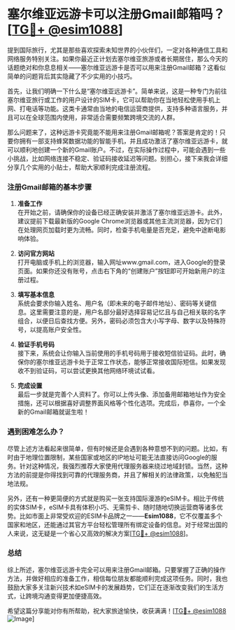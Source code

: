 # 塞尔维亚远游卡可以注册Gmail邮箱吗？[[TG💪+ @esim1088](https://t.me/s/esim1088)]

提到国际旅行，尤其是那些喜欢探索未知世界的小伙伴们，一定对各种通信工具和网络服务特别关注。如果你最近正计划去塞尔维亚旅游或者长期居住，那么今天的话题绝对和你息息相关——塞尔维亚远游卡是否可以用来注册Gmail邮箱？这看似简单的问题背后其实隐藏了不少实用的小技巧。

首先，让我们明确一下什么是“塞尔维亚远游卡”。简单来说，这是一种专门为前往塞尔维亚旅行或工作的用户设计的SIM卡，它可以帮助你在当地轻松使用手机上网、打电话等功能。这类卡通常由当地的电信运营商提供，支持多种语言服务，并且可以在全球范围内使用，非常适合需要频繁跨境交流的人群。

那么问题来了，这种远游卡究竟能不能用来注册Gmail邮箱呢？答案是肯定的！只要你拥有一部支持蜂窝数据功能的智能手机，并且成功激活了塞尔维亚远游卡，就可以顺利地创建一个新的Gmail账户。不过，在实际操作过程中，可能会遇到一些小挑战，比如网络连接不稳定、验证码接收延迟等问题。别担心，接下来我会详细分享几个实用的小贴士，帮助大家顺利完成注册流程。

### 注册Gmail邮箱的基本步骤

1. **准备工作**  
   在开始之前，请确保你的设备已经正确安装并激活了塞尔维亚远游卡。此外，建议提前下载最新版的Google Chrome浏览器或其他主流浏览器，因为它们在处理网页加载时更为流畅。同时，检查手机电量是否充足，避免中途断电影响体验。

2. **访问官方网站**  
   打开电脑或手机上的浏览器，输入网址www.gmail.com，进入Google的登录页面。如果你还没有账号，点击右下角的“创建账户”按钮即可开始新用户的注册过程。

3. **填写基本信息**  
   系统会要求你输入姓名、用户名（即未来的电子邮件地址）、密码等关键信息。这里需要注意的是，用户名部分最好选择容易记忆且与自己相关联的名字组合，以便日后查找方便。另外，密码必须包含大小写字母、数字以及特殊符号，以提高账户安全性。

4. **验证手机号码**  
   接下来，系统会让你输入当前使用的手机号码用于接收短信验证码。此时，确保你的塞尔维亚远游卡处于正常工作状态，能够正常接收国际短信。如果发现收不到验证码，可以尝试更换其他网络环境试试看。

5. **完成设置**  
   最后一步就是完善个人资料了。你可以上传头像、添加备用邮箱地址作为安全措施，还可以根据喜好调整界面风格等个性化选项。完成后，恭喜你，一个全新的Gmail邮箱就诞生啦！

### 遇到困难怎么办？

尽管上述方法看起来很简单，但有时候还是会遇到各种意想不到的问题。比如，有时由于地理位置限制，某些国家或地区的IP地址可能无法直接访问Google的服务。针对这种情况，我强烈推荐大家使用代理服务器来绕过地域封锁。当然，这种方法的前提是你得找到可靠的代理服务商，并且了解相关的法律政策，以免触犯当地法规。

另外，还有一种更简便的方式就是购买一张支持国际漫游的eSIM卡。相比于传统的实体SIM卡，eSIM卡具有体积小巧、无需剪卡、随时随地切换运营商等诸多优势。比如市面上非常受欢迎的ESIM卡品牌之一——**Esim1088**，它不仅覆盖多个国家和地区，还能通过其官方平台轻松管理所有绑定设备的信息。对于经常出国的人来说，这无疑是一个省心又高效的解决方案[[TG💪+ @esim1088](https://t.me/s/esim1088)]。

### 总结

综上所述，塞尔维亚远游卡完全可以用来注册Gmail邮箱。只要掌握了正确的操作方法，并做好相应的准备工作，相信每位朋友都能顺利完成这项任务。同时，我也鼓励大家多关注新兴技术如eSIM卡的发展趋势，它们正在逐渐改变我们的生活方式，让跨境沟通变得更加便捷高效。

希望这篇分享能对你有所帮助，祝大家旅途愉快，收获满满！[[TG💪+ @esim1088](https://t.me/s/esim1088) ![Image](https://i.postimg.cc/4NQfJmqS/Snipaste-2025-05-13-00-14-12.png)]